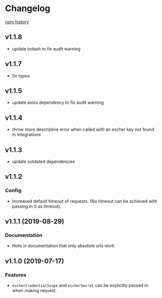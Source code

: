 # Changelog

[npm history](https://www.npmjs.com/package/escher-request?activeTab=versions)

## v1.1.8
- update lodash to fix audit warning

## v1.1.7
- fix typos

## v1.1.5
- update axios dependency to fix audit warning

## v1.1.4
- throw more descriptive error when called with an escher key not found in integrations

## v1.1.3
- update outdated dependencies

## v1.1.2

### Config
- Increased default timeout of requests. (No timeout can be achieved with passing in 0 as timeout).

## v1.1.1 (2019-08-29)

### Documentation
- Note in documentation that only absolute urls work

## v1.1.0 (2019-07-17)

### Features
- `escherCredentialScope` and `escherSecret` can be explicitly passed in when making request.
